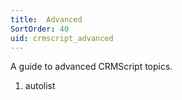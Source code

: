 ```yaml
---
title:  Advanced
SortOrder: 40
uid: crmscript_advanced
---
```


A guide to advanced CRMScript topics.

1. autolist